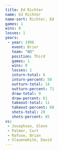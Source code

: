 ```yaml
---
title: Ed Richter
name: Ed Richter
name-sort: Richter, Ed
games: 1
wins: 0
losses: 1
years:
 - year: 1996
   event: Brier
   team: "NO"
   position: Third
   games: 1
   wins: 0
   losses: 1
   inturn-total: 6
   inturn-percent: 50
   outturn-total: 14
   outturn-percent: 71
   draw-total: 9
   draw-percent: 61
   takeout-total: 11
   takeout-percent: 68
   shots-total: 20
   shots-percent: 65
vs:
 - Josephson, Glenn
 - Palmer, Curt
 - Rafuse, Brian
 - Slauenwhite, David
---
```


